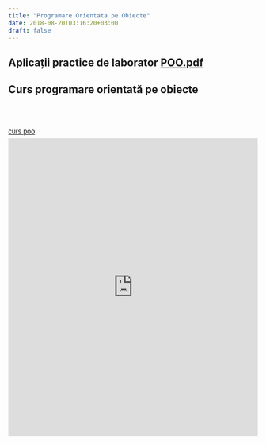```yaml
---
title: "Programare Orientata pe Obiecte"
date: 2018-08-20T03:16:20+03:00
draft: false
---
```


<html>
  <body>
    <div class="wiki" id="content_view" style="display: block;">
<h2 id="toc0"><a name="x-Aplicații practice de laborator file:POO.pdf"></a>Aplicații practice de laborator <a href="/files/POO.pdf">POO.pdf</a></h2>
 <h2 id="toc1"><a name="x-Curs programare orientată pe obiecte"></a>Curs programare orientată pe obiecte</h2>
 <br />
<br />
<a title="View curs poo on Scribd" href="http://www.scribd.com/doc/93080491/curs-poo?secret_password=1wnf8srdr2xg33vjbo8w" style="margin: 12px auto 6px auto; font-family: Helvetica,Arial,Sans-serif; font-style: normal; font-variant: normal; font-weight: normal; font-size: 14px; line-height: normal; font-size-adjust: none; font-stretch: normal; -x-system-font: none; display: block; text-decoration: underline;" rel="nofollow">curs poo</a><iframe class="scribd_iframe_embed" src="http://www.scribd.com/embeds/93080491/content?start_page=1&amp;view_mode=list&amp;access_key=key-15an8ys0exevg961np7n&amp;secret_password=1wnf8srdr2xg33vjbo8w" data-auto-height="true" data-aspect-ratio="0.772727272727273" scrolling="no" id="doc_98714" width="100%" height="600" frameborder="0" name="doc_98714"></iframe>
    </div>
  </body>
</html>